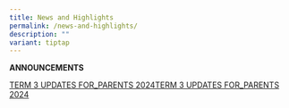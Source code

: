 ```yaml
---
title: News and Highlights
permalink: /news-and-highlights/
description: ""
variant: tiptap
---
```

<p><strong>ANNOUNCEMENTS</strong>
</p>
<p><a href="/files/News and highlights/TERM_3_UPDATES_FOR_PARENTS_2024.pdf" rel="noopener noreferrer nofollow" target="_blank">TERM 3 UPDATES FOR_PARENTS 2024TERM 3 UPDATES FOR_PARENTS 2024</a>
</p>